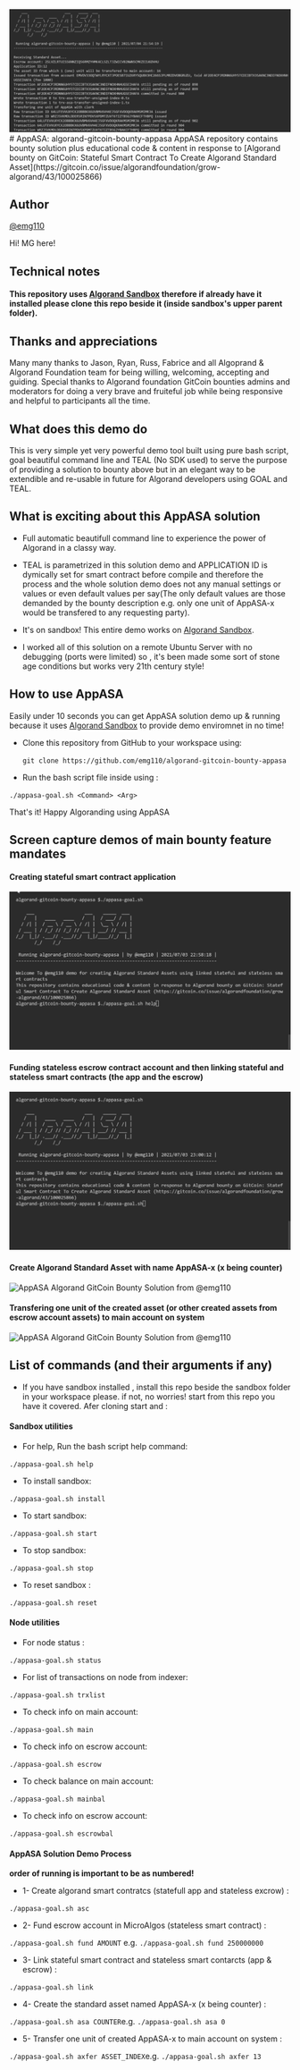 <img title="AppASA Algorand GitCoin Bounty Solution from @emg110 " src="./assets/appasa-banner.png">
# AppASA: algorand-gitcoin-bounty-appasa
AppASA repository contains bounty solution plus educational code & content in response to  [Algorand bounty on GitCoin: Stateful Smart Contract To Create Algorand Standard Asset](https://gitcoin.co/issue/algorandfoundation/grow-algorand/43/100025866)

## Author

[@emg110 ](https://github.com/emg110)

Hi! MG here!

## Technical notes

#### This repository uses [Algorand Sandbox](https://gtihub.com/algorand/sandbox) therefore if already have it installed please clone this repo beside it (inside sandbox's upper parent folder).

## Thanks and appreciations
Many many thanks to Jason, Ryan, Russ, Fabrice and all Algoprand & Algorand Foundation team for being willing, welcoming, accepting and guiding. Special thanks to Algorand foundation GitCoin bounties admins and moderators for doing a very brave and fruiteful job while being responsive and helpful to participants all the time. 

## What does this demo do
This is very simple yet very powerful demo tool built using pure bash script, goal beautiful command line and TEAL (No SDK used) to serve the purpose of providing a solution to bounty above but in an elegant way to be extendible and re-usable in future for Algorand developers using GOAL and TEAL.

## What is exciting about this AppASA solution
- Full automatic beautifull command line to experience the power of Algorand in a classy way.


- TEAL is parametrized in this solution demo and APPLICATION ID is dymically set for smart contract before compile and therefore the process and the whole solution demo does not any manual settings or values or even default values per say(The only default values are those demanded by the bounty description e.g. only one unit of AppASA-x would be transfered to any requesting party).


- It's on sandbox! This entire demo works on [Algorand Sandbox](https://gtihub.com/algorand/sandbox).


- I worked all of this solution on a remote Ubuntu Server with no debugging (ports were limited) so , it's been made some sort of stone age conditions but works very 21th century style!

## How to use AppASA
Easily under 10 seconds you can get AppASA solution demo up & running because it uses [Algorand Sandbox](https://gtihub.com/algorand/sandbox) to provide demo enviromnet in no time!

- Clone this repository from GitHub to your workspace using:
  
   `git clone https://github.com/emg110/algorand-gitcoin-bounty-appasa`

- Run the bash script file inside using :

`./appasa-goal.sh <Command> <Arg>` 

That's it! Happy Algoranding using AppASA

## Screen capture demos of main bounty feature mandates

#### Creating stateful smart contract application
<img title="AppASA Algorand GitCoin Bounty Solution from @emg110 " src="./assets/appasa-start.gif">

#### Funding stateless escrow contract account and then linking stateful and stateless smart contracts (the app and the escrow)
<img title="AppASA Algorand GitCoin Bounty Solution from @emg110 " src="./assets/appasa-asc-fund-link.gif">


#### Create Algorand Standard Asset with name AppASA-x (x being counter)
<img title="AppASA Algorand GitCoin Bounty Solution from @emg110 " src="./assets/appasa-asa.gif">

#### Transfering one unit of the created asset (or other created assets from escrow account assets) to main account on system
<img title="AppASA Algorand GitCoin Bounty Solution from @emg110 " src="./assets/appasa-axfer.gif">

## List of commands (and their arguments if any)

- If you have sandbox installed , install this repo beside the sandbox folder in your workspace please. if not, no worries! start from this repo you have it covered. Afer cloning start and :

#### Sandbox utilities
- For help, Run the bash script help command:

`./appasa-goal.sh help` 

- To install sandbox:

`./appasa-goal.sh install` 

- To start sandbox:

`./appasa-goal.sh start` 

- To stop sandbox:

`./appasa-goal.sh stop` 

- To reset sandbox :

`./appasa-goal.sh reset` 


#### Node utilities

- For node status :

`./appasa-goal.sh status` 

- For list of transactions on node from indexer:

`./appasa-goal.sh trxlist` 

- To check info on main account:

`./appasa-goal.sh main` 

- To check info on escrow account:

`./appasa-goal.sh escrow` 

- To check balance on main account:

`./appasa-goal.sh mainbal` 

- To check info on escrow account:

`./appasa-goal.sh escrowbal` 



#### AppASA Solution Demo Process

**order of running is important to be as numbered!**

- 1- Create algorand smart contratcs (statefull app and stateless excrow) :

`./appasa-goal.sh asc`

- 2- Fund escrow account in MicroAlgos (stateless smart contract) :

`./appasa-goal.sh fund AMOUNT` e.g. `./appasa-goal.sh fund 250000000` 

- 3- Link stateful smart contract and stateless smart contarcts (app & escrow) :

`./appasa-goal.sh link`

- 4- Create the standard asset named AppASA-x (x being counter) :

`./appasa-goal.sh asa COUNTER`e.g. `./appasa-goal.sh asa 0` 

- 5- Transfer one unit of created AppASA-x to main account on system :

`./appasa-goal.sh axfer ASSET_INDEX`e.g. `./appasa-goal.sh axfer 13` 




